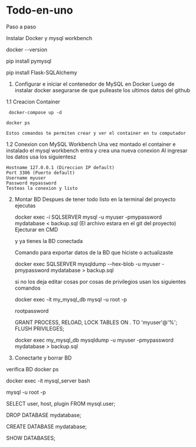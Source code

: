 # Todo-en-uno

Paso a paso

Instalar Docker y mysql workbench

docker --version

pip install pymysql

pip install Flask-SQLAlchemy



1. Configurar e iniciar el contenedor de MySQL en Docker
Luego de instalar docker asegurarse de que pulleaste los ultimos datos del github

 1.1 Creacion Container

     docker-compose up -d
      
    docker ps
    
    Estos comandos te permiten crear y ver el container en tu computador
 1.2 Conexion con MySQL Workbench
    Una vez montado el container e instalado el mysql workbench entra y crea una nueva conexion
    Al ingresar los datos usa los siguientesz

    Hostname 127.0.0.1 (Direccion IP default)
    Port 3306 (Puerto default)
    Username myuser
    Password mypassword
    Testeas la conexion y listo
2. Montar BD 
    Despues de tener todo listo en la terminal del proyecto ejecutas

    docker exec -i SQLSERVER mysql -u myuser -pmypassword mydatabase < backup.sql (El archivo estara en el git del proyecto) Ejecturar en CMD

    y ya tienes la BD conectada

    Comando para exportar datos de la BD que hiciste o actualizaste
    
    docker exec SQLSERVER mysqldump --hex-blob -u myuser -pmypassword mydatabase > backup.sql


    si no los deja editar cosas por cosas de privilegios usan los siguientes comandos


    docker exec -it my_mysql_db mysql -u root -p
    
    rootpassword 
    
    GRANT PROCESS, RELOAD, LOCK TABLES ON *.* TO 'myuser'@'%';
    FLUSH PRIVILEGES;
    
    docker exec my_mysql_db mysqldump -u myuser -pmypassword mydatabase > backup.sql


3. Conectarte y borrar BD

verifica BD
docker ps

docker exec -it mysql_server bash

mysql -u root -p

SELECT user, host, plugin FROM mysql.user;

DROP DATABASE mydatabase;

CREATE DATABASE mydatabase;

SHOW DATABASES;

